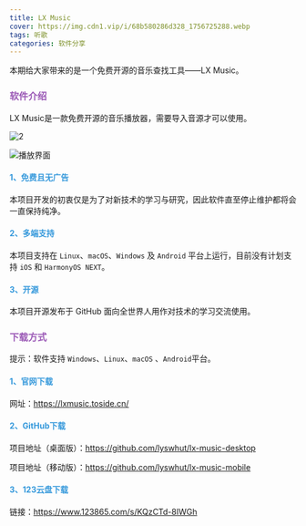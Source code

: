 ```yaml
---
title: LX Music
cover: https://img.cdn1.vip/i/68b580286d328_1756725288.webp
tags: 听歌
categories: 软件分享
---
```


本期给大家带来的是一个免费开源的音乐查找工具——LX Music。

### <font color="#9b59b6">软件介绍</font>

LX Music是一款免费开源的音乐播放器，需要导入音源才可以使用。

![2](https://img.cdn1.vip/i/68b580286d328_1756725288.webp)

![播放界面](https://img.cdn1.vip/i/68b58032c452f_1756725298.webp)

#### <font color="#3498db">1、免费且无广告</font>

本项目开发的初衷仅是为了对新技术的学习与研究，因此软件直至停止维护都将会一直保持纯净。

#### <font color="#3498db">2、多端支持</font>

本项目支持在 `Linux`、`macOS`、`Windows` 及 `Android` 平台上运行，目前没有计划支持 `iOS` 和 `HarmonyOS NEXT`。

#### <font color="#3498db">3、开源</font>

本项目开源发布于 GitHub 面向全世界人用作对技术的学习交流使用。

### <font color="#9b59b6">下载方式</font>

提示：软件支持 `Windows`、`Linux`、`macOS` 、`Android`平台。

#### <font color="#3498db">1、官网下载</font>

网址：https://lxmusic.toside.cn/

#### <font color="#3498db">2、GitHub下载</font>

项目地址（桌面版）：https://github.com/lyswhut/lx-music-desktop

项目地址（移动版）：https://github.com/lyswhut/lx-music-mobile

#### <font color="#3498db">3、123云盘下载</font>

链接：https://www.123865.com/s/KQzCTd-8IWGh
